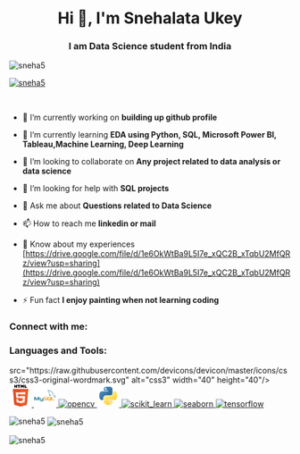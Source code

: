 <h1 align="center">Hi 👋, I'm Snehalata Ukey</h1>
<h3 align="center">I am Data Science student from India</h3>

<p align="left"> <img src="https://komarev.com/ghpvc/?username=sneha5&label=Profile%20views&color=0e75b6&style=flat" alt="sneha5" /> </p>

<p align="left"> <a href="https://github.com/ryo-ma/github-profile-trophy"><img src="https://github-profile-trophy.vercel.app/?username=sneha5" alt="sneha5" /></a> </p>

<p align="left"> <a href="https://twitter.com/" target="blank"><img src="https://img.shields.io/twitter/follow/?logo=twitter&style=for-the-badge" alt="" /></a> </p>

- 🔭 I’m currently working on **building up github profile**

- 🌱 I’m currently learning **EDA using Python, SQL, Microsoft Power BI, Tableau,Machine Learning, Deep Learning**

- 👯 I’m looking to collaborate on **Any project related to data analysis or data science**

- 🤝 I’m looking for help with **SQL projects**

- 💬 Ask me about **Questions related to Data Science**

- 📫 How to reach me **linkedin or mail**

- 📄 Know about my experiences [https://drive.google.com/file/d/1e6OkWtBa9L5I7e_xQC2B_xTqbU2MfQRz/view?usp=sharing](https://drive.google.com/file/d/1e6OkWtBa9L5I7e_xQC2B_xTqbU2MfQRz/view?usp=sharing)

- ⚡ Fun fact **I enjoy painting when not learning coding**

<h3 align="left">Connect with me:</h3>
<p align="left">


<h3 align="left">Languages and Tools:</h3>
src="https://raw.githubusercontent.com/devicons/devicon/master/icons/css3/css3-original-wordmark.svg" alt="css3" width="40" height="40"/> </a> <a href="https://www.w3.org/html/" target="_blank" rel="noreferrer"> <img src="https://raw.githubusercontent.com/devicons/devicon/master/icons/html5/html5-original-wordmark.svg" alt="html5" width="40" height="40"/> </a> <a href="https://www.mysql.com/" target="_blank" rel="noreferrer"> <img src="https://raw.githubusercontent.com/devicons/devicon/master/icons/mysql/mysql-original-wordmark.svg" alt="mysql" width="40" height="40"/> </a> <a href="https://opencv.org/" target="_blank" rel="noreferrer"> <img src="https://www.vectorlogo.zone/logos/opencv/opencv-icon.svg" alt="opencv" width="40" height="40"/> </a> <a href="https://www.python.org" target="_blank" rel="noreferrer"> <img src="https://raw.githubusercontent.com/devicons/devicon/master/icons/python/python-original.svg" alt="python" width="40" height="40"/> </a> <a href="https://scikit-learn.org/" target="_blank" rel="noreferrer"> <img src="https://upload.wikimedia.org/wikipedia/commons/0/05/Scikit_learn_logo_small.svg" alt="scikit_learn" width="40" height="40"/> </a> <a href="https://seaborn.pydata.org/" target="_blank" rel="noreferrer"> <img src="https://seaborn.pydata.org/_images/logo-mark-lightbg.svg" alt="seaborn" width="40" height="40"/> </a> <a href="https://www.tensorflow.org" target="_blank" rel="noreferrer"> <img src="https://www.vectorlogo.zone/logos/tensorflow/tensorflow-icon.svg" alt="tensorflow" width="40" height="40"/> </a> </p>

<p><img align="left" src="https://github-readme-stats.vercel.app/api/top-langs?username=sneha5&show_icons=true&locale=en&layout=compact" alt="sneha5" /></p>

<p>&nbsp;<img align="center" src="https://github-readme-stats.vercel.app/api?username=sneha5&show_icons=true&locale=en" alt="sneha5" /></p>

<p><img align="center" src="https://github-readme-streak-stats.herokuapp.com/?user=sneha5&" alt="sneha5" /></p>
